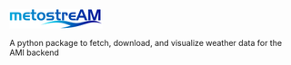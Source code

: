 <img src="https://github.com/TylerWx-AMI/meteostream/blob/main/docs/images/logos_metostream1.png">


A python package to fetch, download, and visualize weather data for the AMI backend 
